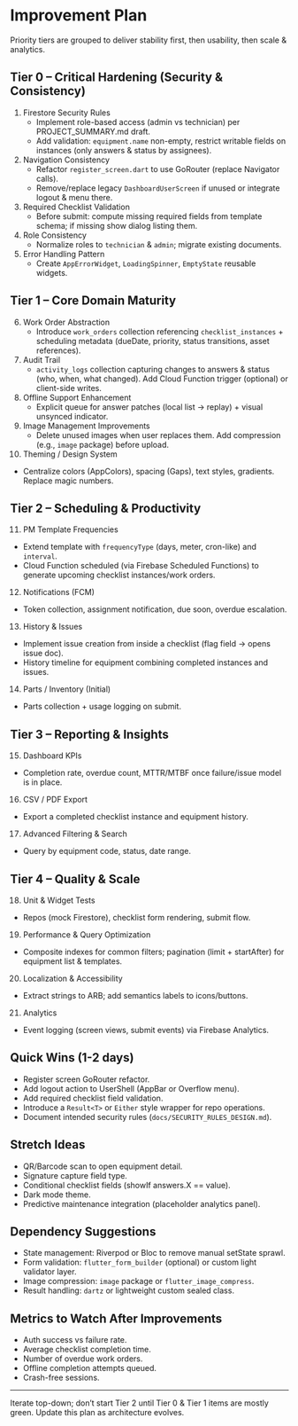 # Improvement Plan

Priority tiers are grouped to deliver stability first, then usability, then scale & analytics.

## Tier 0 – Critical Hardening (Security & Consistency)
1. Firestore Security Rules
   - Implement role-based access (admin vs technician) per PROJECT_SUMMARY.md draft.
   - Add validation: `equipment.name` non-empty, restrict writable fields on instances (only answers & status by assignees).
2. Navigation Consistency
   - Refactor `register_screen.dart` to use GoRouter (replace Navigator calls).
   - Remove/replace legacy `DashboardUserScreen` if unused or integrate logout & menu there.
3. Required Checklist Validation
   - Before submit: compute missing required fields from template schema; if missing show dialog listing them.
4. Role Consistency
   - Normalize roles to `technician` & `admin`; migrate existing documents.
5. Error Handling Pattern
   - Create `AppErrorWidget`, `LoadingSpinner`, `EmptyState` reusable widgets.

## Tier 1 – Core Domain Maturity
6. Work Order Abstraction
   - Introduce `work_orders` collection referencing `checklist_instances` + scheduling metadata (dueDate, priority, status transitions, asset references).
7. Audit Trail
   - `activity_logs` collection capturing changes to answers & status (who, when, what changed). Add Cloud Function trigger (optional) or client-side writes.
8. Offline Support Enhancement
   - Explicit queue for answer patches (local list -> replay) + visual unsynced indicator.
9. Image Management Improvements
   - Delete unused images when user replaces them. Add compression (e.g., `image` package) before upload.
10. Theming / Design System
   - Centralize colors (AppColors), spacing (Gaps), text styles, gradients. Replace magic numbers.

## Tier 2 – Scheduling & Productivity
11. PM Template Frequencies
   - Extend template with `frequencyType` (days, meter, cron-like) and `interval`.
   - Cloud Function scheduled (via Firebase Scheduled Functions) to generate upcoming checklist instances/work orders.
12. Notifications (FCM)
   - Token collection, assignment notification, due soon, overdue escalation.
13. History & Issues
   - Implement issue creation from inside a checklist (flag field -> opens issue doc).
   - History timeline for equipment combining completed instances and issues.
14. Parts / Inventory (Initial)
   - Parts collection + usage logging on submit.

## Tier 3 – Reporting & Insights
15. Dashboard KPIs
   - Completion rate, overdue count, MTTR/MTBF once failure/issue model is in place.
16. CSV / PDF Export
   - Export a completed checklist instance and equipment history.
17. Advanced Filtering & Search
   - Query by equipment code, status, date range.

## Tier 4 – Quality & Scale
18. Unit & Widget Tests
   - Repos (mock Firestore), checklist form rendering, submit flow.
19. Performance & Query Optimization
   - Composite indexes for common filters; pagination (limit + startAfter) for equipment list & templates.
20. Localization & Accessibility
   - Extract strings to ARB; add semantics labels to icons/buttons.
21. Analytics
   - Event logging (screen views, submit events) via Firebase Analytics.

## Quick Wins (1-2 days)
- Register screen GoRouter refactor.
- Add logout action to UserShell (AppBar or Overflow menu).
- Add required checklist field validation.
- Introduce a `Result<T>` or `Either` style wrapper for repo operations.
- Document intended security rules (`docs/SECURITY_RULES_DESIGN.md`).

## Stretch Ideas
- QR/Barcode scan to open equipment detail.
- Signature capture field type.
- Conditional checklist fields (showIf answers.X == value).
- Dark mode theme.
- Predictive maintenance integration (placeholder analytics panel).

## Dependency Suggestions
- State management: Riverpod or Bloc to remove manual setState sprawl.
- Form validation: `flutter_form_builder` (optional) or custom light validator layer.
- Image compression: `image` package or `flutter_image_compress`.
- Result handling: `dartz` or lightweight custom sealed class.

## Metrics to Watch After Improvements
- Auth success vs failure rate.
- Average checklist completion time.
- Number of overdue work orders.
- Offline completion attempts queued.
- Crash-free sessions.

---
Iterate top-down; don’t start Tier 2 until Tier 0 & Tier 1 items are mostly green. Update this plan as architecture evolves.
